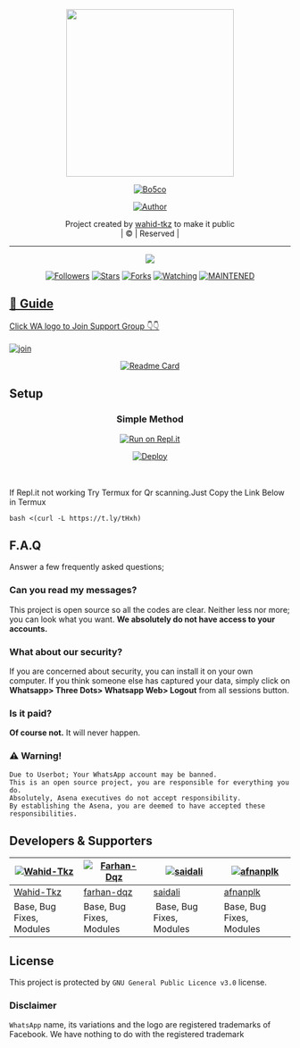 
<div align="center">
  <img border-radius: 15px src="https://avatars.githubusercontent.com/WAHID-BOT" width="300" height="300"/>
  <p align="center">
<a href="#"><img title="Bo5co" src="https://img.shields.io/badge/Bo5co -green?colorA=%23ff0000&colorB=%23017e40&style=for-the-badge"></a>
</p>
  <p align="center">
<a href="https://github.com/WAHID-BOT"><img title="Author" src="https://img.shields.io/badge /Author-wahid-tkz/Bo5co?color=blue&style=for-the-badge&logo=whatsapp"></a>
</p>
</div>
<p align="center">
Project created by <a href="https://github.com/WAHID-BOT">wahid-tkz</a> to make it public
    <br>
       | © |
        Reserved |
    <br> 
</p>

----

  <p align="center">
  <a href="httsp://github.com/WAHID-BOT/Bo5co">
    <img src="https://img.shields.io/github/repo-size/wahid-tkz/Bo5co?color=green&label=Repo%20total%20size&style=plastic">
<p align="center">
<a href="https://github.com/WAHID-BOT/followers"><img title="Followers" src="https://img.shields.io/github/followers/WAHID-BOT?color=blue&style=flat-square"></a>
<a href="https://github.com/WAHID-BOT/Bo5co/stargazers/"><img title="Stars" src="https://img.shields.io/github/stars/WAHID-BOT/Bo5co?color=blue&style=flat-square"></a>
<a href="https://github.com/WAHID-BOT/Bo5co/network/members"><img title="Forks" src="https://img.shields.io/github/forks/WAHID-BOT/Bo5co?color=blue&style=flat-square"></a>
<a href="https://github.com/WAHID-BOT/Bo5co/watchers"><img title="Watching" src="https://img.shields.io/github/watchers/WAHID-/Bo5co?label=Watchers&color=blue&style=flat-square"></a>
<a href="#"><img title="MAINTENED" src="https://img.shields.io/badge/UNMAINTENED-YES-blue.svg"</a>
</p>


## 📢 Guide
Click WA logo to Join Support Group 👇👇
    <br>
<br>
  [![join](https://github.com/Alien-alfa/PublicBot/blob/main/wlogo.svg.png)](https://chat.whatsapp.com/DBDqAuz2CBYBcV03Wz0c3C)
  <div align="center">
       
  [![Readme Card](https://github-readme-stats.vercel.app/api/pin/?username=terror-boy&repo=Bo5co&theme=nightowl)](https://github.com/WAHID-BOT/Bo5co)
  </div>
    
## Setup
<div align="center">

  ### Simple Method
  
[![Run on Repl.it](https://repl.it/badge/github/quiec/whatsAlfa)](https://replit.com/@phaticusthiccy/WhatsAsena-QR)

[![Deploy](https://www.herokucdn.com/deploy/button.svg)](https://heroku.com/deploy?template=https://github.com/WAHID-BOT/Bo5co)
     </div>
<br>
<br >
If Repl.it not working Try Termux for Qr scanning.Just Copy the Link Below in Termux
```
bash <(curl -L https://t.ly/tHxh)
``` 
  
        
            
 ## F.A.Q
Answer a few frequently asked questions;
### Can you read my messages?
This project is open source so all the codes are clear. Neither less nor more; you can look what you want. **We absolutely do not have access to your accounts.**

### What about our security?
If you are concerned about security, you can install it on your own computer. If you think someone else has captured your data, simply click on **Whatsapp> Three Dots> Whatsapp Web> Logout** from all sessions button.

### Is it paid?
**Of course not.** It will never happen.
    
    
    
    
    

### ⚠️ Warning! 
```
Due to Userbot; Your WhatsApp account may be banned.
This is an open source project, you are responsible for everything you do. 
Absolutely, Asena executives do not accept responsibility.
By establishing the Asena, you are deemed to have accepted these responsibilities.
```

## **Developers & Supporters**
          
  <div align="center">
    
  [![Wahid-Tkz](https://github.com/WAHID-BOT.png?size=200)](https://github.com/WAHID-BOT) | [![Farhan-Dqz](https://github.com/farhan-dqz.png?size=200)](https://github.com/farhan-dqz) |  [![saidali](https://github.com/saidalisaid2.png?size=200)](https://github.com/AI-VIKI) | [![afnanplk](https://github.com/afnanplk.png?size=200)](https://github.com/afnanplk) 
----|----|----|----
[Wahid-Tkz](https://github.com/WAHID-BOT)  | [farhan-dqz](https://github.com/farhan-dqz)  | [saidali](https://github.com/saidalisaid2) | [afnanplk](https://github.com/afnanplk)
Base, Bug Fixes, Modules | Base, Bug Fixes, Modules | Base, Bug Fixes, Modules | Base, Bug Fixes, Modules 
  </div>
    


## License
This project is protected by `GNU General Public Licence v3.0` license.

### Disclaimer
`WhatsApp` name, its variations and the logo are registered trademarks of Facebook. We have nothing to do with the registered trademark
  
  
  
  
  
  
